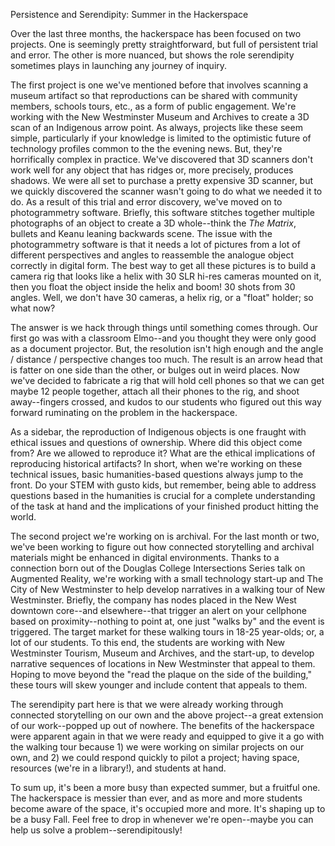 
Persistence and Serendipity: Summer in the Hackerspace

Over the last three months, the hackerspace has been focused on two projects. One is seemingly pretty straightforward, but full of persistent trial and error. The other is more nuanced, but shows the role serendipity sometimes plays in launching any journey of inquiry. 

The first project is one we've mentioned before that involves scanning a museum artifact so that reproductions can be shared with community members, schools tours, etc., as a form of public engagement. We're working with the New Westminster Museum and Archives to create a 3D scan of an Indigenous arrow point. As always, projects like these seem simple, particularly if your knowledge is limited to the optimistic future of technology profiles common to the the evening news. But, they're horrifically complex in practice. We've discovered that 3D scanners don't work well for any object that has ridges or, more precisely, produces shadows. We were all set to purchase a pretty expensive 3D scanner, but we quickly discovered the scanner wasn't going to do what we needed it to do. As a result of this trial and error discovery, we've moved on to photogrammetry software. Briefly, this software stitches together multiple photographs of an object to create a 3D whole--think the *The Matrix*, bullets and Keanu leaning backwards scene. The issue with the photogrammetry software is that it needs a lot of pictures from a lot of different perspectives and angles to reassemble the analogue object correctly in digital form. The best way to get all these pictures is to build a camera rig that looks like a helix with 30 SLR hi-res cameras mounted on it, then you float the object inside the helix and boom! 30 shots from 30 angles. Well, we don't have 30 cameras, a helix rig, or a "float" holder; so what now? 

The answer is we hack through things until something comes through. Our first go was with a classroom Elmo--and you thought they were only good as a document projector. But, the resolution isn't high enough and the angle / distance / perspective changes too much. The result is an arrow head that is fatter on one side than the other, or bulges out in weird places. Now we've decided to fabricate a rig that will hold cell phones so that we can get maybe 12 people together, attach all their phones to the rig, and shoot away--fingers crossed, and kudos to our students who figured out this way forward ruminating on the problem in the hackerspace.

As a sidebar, the reproduction of Indigenous objects is one fraught with ethical issues and questions of ownership. Where did this object come from? Are we allowed to reproduce it? What are the ethical implications of reproducing historical artifacts? In short, when we're working on these technical issues, basic humanities-based questions always jump to the front. Do your STEM with gusto kids, but remember, being able to address questions based in the humanities is crucial for a complete understanding of the task at hand and the implications of your finished product hitting the world. 

The second project we're working on is archival. For the last month or two, we've been working to figure out how connected storytelling and archival materials might be enhanced in digital environments. Thanks to a connection born out of the Douglas College Intersections Series talk on Augmented Reality, we're working with a small technology start-up and The City of New Westminster to help develop narratives in a walking tour of New Westminster. Briefly, the company has nodes placed in the New West downtown core--and elsewhere--that trigger an alert on your cellphone based on proximity--nothing to point at, one just "walks by" and the event is triggered. The target market for these walking tours in 18-25 year-olds; or, a lot of our students. To this end, the students are working with New Westminster Tourism, Museum and Archives, and the start-up, to develop narrative sequences of locations in New Westminster that appeal to them. Hoping to move beyond the "read the plaque on the side of the building," these tours will skew younger and include content that appeals to them. 

The serendipity part here is that we were already working through connected storytelling on our own and the above project--a great extension of our work--popped up out of nowhere. The benefits of the hackerspace were apparent again in that we were ready and equipped to give it a go with the walking tour because 1) we were working on similar projects on our own, and 2) we could respond quickly to pilot a project; having space, resources (we're in a library!), and students at hand.  

To sum up, it's been a more busy than expected summer, but a fruitful one. The hackerspace is messier than ever, and as more and more students become aware of the space, it's occupied more and more. It's shaping up to be a busy Fall. Feel free to drop in whenever we're open--maybe you can help us solve a problem--serendipitously!





 